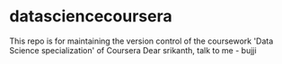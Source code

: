 datasciencecoursera
===================

This repo is for maintaining the version control of the coursework 'Data Science specialization' of Coursera
Dear srikanth, talk to me - bujji
